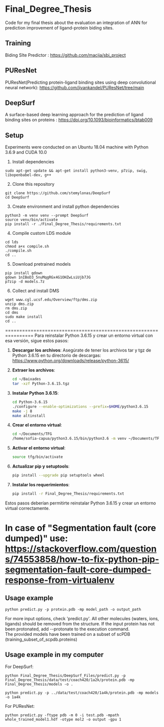 # Final_Degree_Thesis
Code for my final thesis about the evaluation an integration of ANN for prediction improvement of ligand-protein biding sites.

## Training
Biding SIte Predictor : https://github.com/macija/sbi_project 

## PUResNet
PUResNet(Predicting protein-ligand binding sites using deep convolutional neural network): https://github.com/jivankandel/PUResNet/tree/main 

## DeepSurf
A surface-based deep learning approach for the prediction of ligand binding sites on proteins : https://doi.org/10.1093/bioinformatics/btab009

Setup
---------------

Experiments were conducted on an Ubuntu 18.04 machine with Python 3.6.9 and CUDA 10.0 

1) Install dependencies
```
sudo apt-get update && apt-get install python3-venv, p7zip, swig, libopenbabel-dev, g++
```
2) Clone this repository
```
git clone https://github.com/stemylonas/DeepSurf
cd DeepSurf
```
3) Create environment and install python dependencies
```
python3 -m venv venv --prompt DeepSurf
source venv/bin/activate
pip install -r ./Final_Degree_Thesis/requirements.txt
```
4) Compile custom LDS module
```
cd lds
chmod a+x compile.sh
./compile.sh
cd ..
```
5) Download pretrained models
```
pip install gdown
gdown 1nIBoD3_5nuMqgRGx4G1OHZwLsiUjb7JG
p7zip -d models.7z
```
6) Collect and install DMS
```
wget www.cgl.ucsf.edu/Overview/ftp/dms.zip
unzip dms.zip
rm dms.zip
cd dms
sudo make install
cd ..
```

================================================================
Para reinstalar Python 3.6.15 y crear un entorno virtual con esa versión, sigue estos pasos:

1. **Descargar los archivos**: Asegúrate de tener los archivos tar y tgz de Python 3.6.15 en tu directorio de descargas:
https://www.python.org/downloads/release/python-3615/

2. **Extraer los archivos**:
    ```bash
    cd ~/Baixades
    tar -xzf Python-3.6.15.tgz
    ```

3. **Instalar Python 3.6.15**:
    ```bash
    cd Python-3.6.15
    ./configure --enable-optimizations --prefix=$HOME/python3.6.15
    make -j 8
    make altinstall
    ```

4. **Crear el entorno virtual**:
    ```bash
    cd ~/Documents/TFG
   /home/sofia-capua/python3.6.15/bin/python3.6 -m venv ~/Documents/TFG/tfg
    ```

5. **Activar el entorno virtual**:
    ```bash
    source tfg/bin/activate
    ```

6. **Actualizar pip y setuptools**:
    ```bash
    pip install --upgrade pip setuptools wheel
    ```

7. **Instalar los requerimientos**:
    ```bash
    pip install -r Final_Degree_Thesis/requirements.txt
    ```

Estos pasos deberían permitirte reinstalar Python 3.6.15 y crear un entorno virtual correctamente.

In case of "Segmentation fault (core dumped)" use: https://stackoverflow.com/questions/74553858/how-to-fix-python-pip-segmentation-fault-core-dumped-response-from-virtualenv
================================================================================

Usage example
---------------

```
python predict.py -p protein.pdb -mp model_path -o output_path
```

For more input options, check 'predict.py'. All other molecules (waters, ions, ligands) should be removed from the structure. If the input protein has not been protonated, add --protonate to the execution command.\
The provided models have been trained on a subset of scPDB (training_subset_of_scpdb.proteins)

Usage example in my computer
------------------------------

For DeepSurf:

```
python Final_Degree_Thesis/DeepSurf_Files/predict.py -p Final_Degree_Thesis/data/test/coach420/1a2k/protein.pdb -mp Final_Degree_Thesis/models -o .

python predict.py -p ../data/test/coach420/1a4k/protein.pdb -mp models -o 1a4k
```

For PUResNet:
```
python predict.py -ftype pdb -m 0 -i test.pdb -mpath whole_trained_model1.hdf -otype mol2 -o output -gpu 1
```
